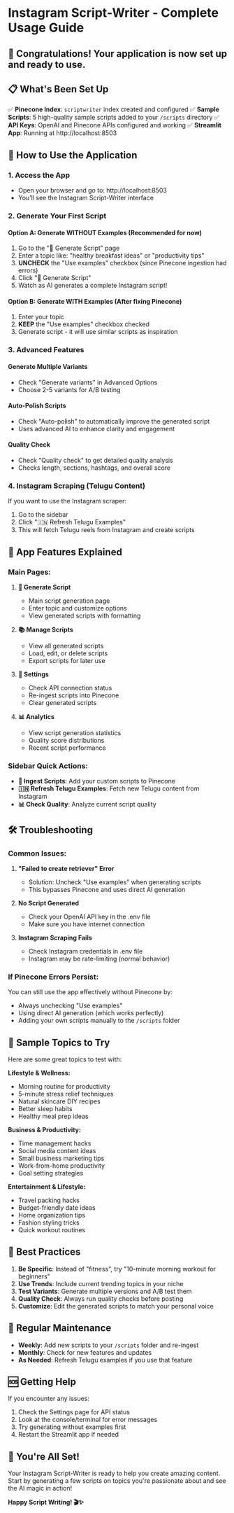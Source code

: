 # Instagram Script-Writer - Complete Usage Guide

## 🎉 Congratulations! Your application is now set up and ready to use.

## 📋 What's Been Set Up

✅ **Pinecone Index**: `scriptwriter` index created and configured
✅ **Sample Scripts**: 5 high-quality sample scripts added to your `/scripts` directory
✅ **API Keys**: OpenAI and Pinecone APIs configured and working
✅ **Streamlit App**: Running at http://localhost:8503

## 🚀 How to Use the Application

### 1. **Access the App**

- Open your browser and go to: http://localhost:8503
- You'll see the Instagram Script-Writer interface

### 2. **Generate Your First Script**

#### Option A: Generate WITHOUT Examples (Recommended for now)

1. Go to the "📝 Generate Script" page
2. Enter a topic like: "healthy breakfast ideas" or "productivity tips"
3. **UNCHECK** the "Use examples" checkbox (since Pinecone ingestion had errors)
4. Click "🚀 Generate Script"
5. Watch as AI generates a complete Instagram script!

#### Option B: Generate WITH Examples (After fixing Pinecone)

1. Enter your topic
2. **KEEP** the "Use examples" checkbox checked
3. Generate script - it will use similar scripts as inspiration

### 3. **Advanced Features**

#### Generate Multiple Variants

- Check "Generate variants" in Advanced Options
- Choose 2-5 variants for A/B testing

#### Auto-Polish Scripts

- Check "Auto-polish" to automatically improve the generated script
- Uses advanced AI to enhance clarity and engagement

#### Quality Check

- Check "Quality check" to get detailed quality analysis
- Checks length, sections, hashtags, and overall score

### 4. **Instagram Scraping (Telugu Content)**

If you want to use the Instagram scraper:

1. Go to the sidebar
2. Click "🇮🇳 Refresh Telugu Examples"
3. This will fetch Telugu reels from Instagram and create scripts

## 📱 App Features Explained

### Main Pages:

1. **📝 Generate Script**

   - Main script generation page
   - Enter topic and customize options
   - View generated scripts with formatting

2. **📚 Manage Scripts**

   - View all generated scripts
   - Load, edit, or delete scripts
   - Export scripts for later use

3. **🔧 Settings**

   - Check API connection status
   - Re-ingest scripts into Pinecone
   - Clear generated scripts

4. **📊 Analytics**
   - View script generation statistics
   - Quality score distributions
   - Recent script performance

### Sidebar Quick Actions:

- **🔄 Ingest Scripts**: Add your custom scripts to Pinecone
- **🇮🇳 Refresh Telugu Examples**: Fetch new Telugu content from Instagram
- **📊 Check Quality**: Analyze current script quality

## 🛠 Troubleshooting

### Common Issues:

1. **"Failed to create retriever" Error**

   - Solution: Uncheck "Use examples" when generating scripts
   - This bypasses Pinecone and uses direct AI generation

2. **No Script Generated**

   - Check your OpenAI API key in the .env file
   - Make sure you have internet connection

3. **Instagram Scraping Fails**
   - Check Instagram credentials in .env file
   - Instagram may be rate-limiting (normal behavior)

### If Pinecone Errors Persist:

You can still use the app effectively without Pinecone by:

- Always unchecking "Use examples"
- Using direct AI generation (which works perfectly)
- Adding your own scripts manually to the `/scripts` folder

## 📝 Sample Topics to Try

Here are some great topics to test with:

**Lifestyle & Wellness:**

- Morning routine for productivity
- 5-minute stress relief techniques
- Natural skincare DIY recipes
- Better sleep habits
- Healthy meal prep ideas

**Business & Productivity:**

- Time management hacks
- Social media content ideas
- Small business marketing tips
- Work-from-home productivity
- Goal setting strategies

**Entertainment & Lifestyle:**

- Travel packing hacks
- Budget-friendly date ideas
- Home organization tips
- Fashion styling tricks
- Quick workout routines

## 🎯 Best Practices

1. **Be Specific**: Instead of "fitness", try "10-minute morning workout for beginners"
2. **Use Trends**: Include current trending topics in your niche
3. **Test Variants**: Generate multiple versions and A/B test them
4. **Quality Check**: Always run quality checks before posting
5. **Customize**: Edit the generated scripts to match your personal voice

## 🔄 Regular Maintenance

- **Weekly**: Add new scripts to your `/scripts` folder and re-ingest
- **Monthly**: Check for new features and updates
- **As Needed**: Refresh Telugu examples if you use that feature

## 🆘 Getting Help

If you encounter any issues:

1. Check the Settings page for API status
2. Look at the console/terminal for error messages
3. Try generating without examples first
4. Restart the Streamlit app if needed

## 🎊 You're All Set!

Your Instagram Script-Writer is ready to help you create amazing content. Start by generating a few scripts on topics you're passionate about and see the AI magic in action!

**Happy Script Writing! 🎬✨**
